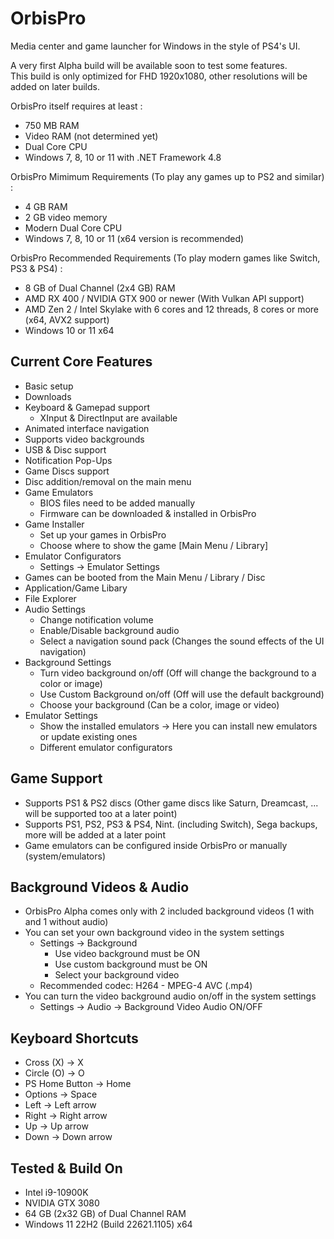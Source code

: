 # OrbisPro
Media center and game launcher for Windows in the style of PS4's UI.

A very first Alpha build will be available soon to test some features. </br>
This build is only optimized for FHD 1920x1080, other resolutions will be added on later builds.</br>

OrbisPro itself requires at least :
- 750 MB RAM
- Video RAM (not determined yet)
- Dual Core CPU
- Windows 7, 8, 10 or 11 with .NET Framework 4.8

OrbisPro Mimimum Requirements (To play any games up to PS2 and similar) :
- 4 GB RAM
- 2 GB video memory
- Modern Dual Core CPU
- Windows 7, 8, 10 or 11 (x64 version is recommended)

OrbisPro Recommended Requirements (To play modern games like Switch, PS3 & PS4) :
- 8 GB of Dual Channel (2x4 GB) RAM
- AMD RX 400 / NVIDIA GTX 900 or newer (With Vulkan API support)
- AMD Zen 2 / Intel Skylake with 6 cores and 12 threads, 8 cores or more (x64, AVX2 support)
- Windows 10 or 11 x64

## Current Core Features
- Basic setup
- Downloads
- Keyboard & Gamepad support
  - XInput & DirectInput are available
- Animated interface navigation
- Supports video backgrounds
- USB & Disc support
- Notification Pop-Ups
- Game Discs support
- Disc addition/removal on the main menu
- Game Emulators
  - BIOS files need to be added manually
  - Firmware can be downloaded & installed in OrbisPro
- Game Installer
  - Set up your games in OrbisPro
  - Choose where to show the game [Main Menu / Library]
- Emulator Configurators
  - Settings -> Emulator Settings
- Games can be booted from the Main Menu / Library / Disc
- Application/Game Libary
- File Explorer
- Audio Settings
  - Change notification volume
  - Enable/Disable background audio
  - Select a navigation sound pack (Changes the sound effects of the UI navigation)
- Background Settings
  - Turn video background on/off (Off will change the background to a color or image)
  - Use Custom Background on/off (Off will use the default background)
  - Choose your background (Can be a color, image or video)
- Emulator Settings
  - Show the installed emulators -> Here you can install new emulators or update existing ones
  - Different emulator configurators

## Game Support
- Supports PS1 & PS2 discs (Other game discs like Saturn, Dreamcast, ... will be supported too at a later point)
- Supports PS1, PS2, PS3 & PS4, Nint. (including Switch), Sega backups, more will be added at a later point
- Game emulators can be configured inside OrbisPro or manually (system/emulators)

## Background Videos & Audio
- OrbisPro Alpha comes only with 2 included background videos (1 with and 1 without audio)
- You can set your own background video in the system settings
  - Settings -> Background
    - Use video background must be ON
    - Use custom background must be ON
    - Select your background video
  - Recommended codec: H264 - MPEG-4 AVC (.mp4)
- You can turn the video background audio on/off in the system settings
  - Settings -> Audio -> Background Video Audio ON/OFF

## Keyboard Shortcuts
- Cross (X) -> X
- Circle (O) -> O
- PS Home Button -> Home
- Options -> Space
- Left -> Left arrow
- Right -> Right arrow
- Up -> Up arrow
- Down -> Down arrow

## Tested & Build On
- Intel i9-10900K
- NVIDIA GTX 3080
- 64 GB (2x32 GB) of Dual Channel RAM
- Windows 11 22H2 (Build 22621.1105) x64 
